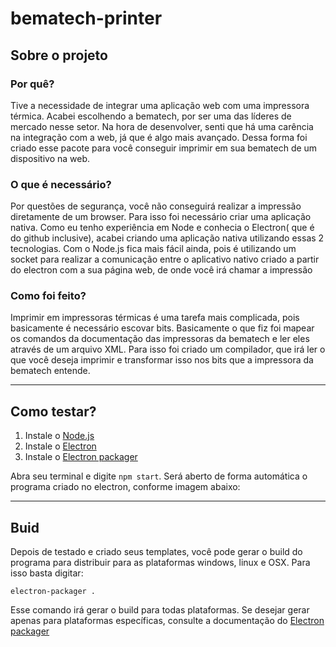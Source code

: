 # bematech-printer


## Sobre o projeto
### Por quê?
Tive a necessidade de integrar uma aplicação web com uma impressora térmica. Acabei escolhendo a bematech, por ser uma das líderes de mercado nesse setor. Na hora de desenvolver, senti que há uma carência na integração com a web, já que é algo mais avançado. Dessa forma foi criado esse pacote para você conseguir imprimir em sua bematech de um dispositivo na web.

### O que é necessário?
Por questões de segurança, você não conseguirá realizar a impressão diretamente de um browser. Para isso foi necessário criar uma aplicação nativa. Como eu tenho experiência em Node e conhecia o Electron( que é do github inclusive), acabei criando uma aplicação nativa utilizando essas 2 tecnologias. Com o Node.js fica mais fácil ainda, pois é utilizando um socket para realizar a comunicação entre o aplicativo nativo criado a partir do electron com a sua página web, de onde você irá chamar a impressão

### Como foi feito?
Imprimir em impressoras térmicas é uma tarefa mais complicada, pois basicamente é necessário escovar bits. Basicamente o que fiz foi mapear os comandos da documentação das impressoras da bematech e ler eles através de um arquivo XML. Para isso foi criado um compilador, que irá ler o que você deseja imprimir e transformar isso nos bits que a impressora da bematech entende.

***
## Como testar?
1. Instale o [Node.js](https://nodejs.org/en/)
2. Instale o [Electron](https://electron.atom.io/)
3. Instale o [Electron packager](https://github.com/electron-userland/electron-packager)

Abra seu terminal e digite `npm start`. Será aberto de forma automática o programa criado no electron, conforme imagem abaixo:

***

## Buid
Depois de testado e criado seus templates, você pode gerar o build do programa para distribuir para as plataformas windows, linux e OSX. Para isso basta digitar:

`electron-packager .`

Esse comando irá gerar o build para todas plataformas. Se desejar gerar apenas para plataformas específicas, consulte a documentação do [Electron packager](https://github.com/electron-userland/electron-packager)
